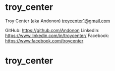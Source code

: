 # troy_center
Troy Center (aka Andonon)  troycenter1@gmail.com

GitHub: https://github.com/Andonon
LinkedIn: https://www.linkedin.com/in/troycenter/
Facebook: https://www.facebook.com/troycenter 
# troy_center
